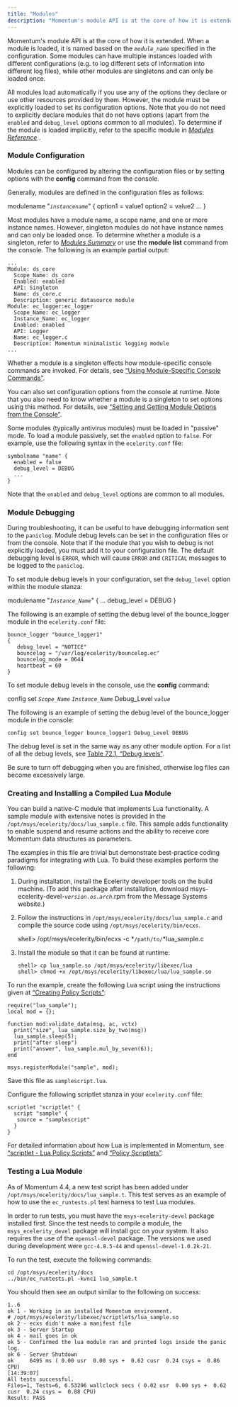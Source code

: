 ```yaml
---
title: "Modules"
description: "Momentum's module API is at the core of how it is extended When a module is loaded it is named based on the module name specified in the configuration Some modules can have multiple instances loaded with different configurations e g to log different sets of information into different log..."
---
```


Momentum's module API is at the core of how it is extended. When a module is loaded, it is named based on the *`module_name`* specified in the configuration. Some modules can have multiple instances loaded with different configurations (e.g. to log different sets of information into different log files), while other modules are singletons and can only be loaded once.

All modules load automatically if you use any of the options they declare or use other resources provided by them. However, the module must be explicitly loaded to set its configuration options. Note that you do not need to explicitly declare modules that do not have options (apart from the `enabled` and `debug_level` options common to all modules). To determine if the module is loaded implicitly, refer to the specific module in [*Modules Reference*](/momentum/4/modules/) .

### <a name="module_config.config"></a> Module Configuration

Modules can be configured by altering the configuration files or by setting options with the **config** command from the console.

Generally, modules are defined in the configuration files as follows:

modulename "*`instancename`*" {
  option1 = value1
  option2 = value2
  ...
}

Most modules have a module name, a scope name, and one or more instance names. However, singleton modules do not have instance names and can only be loaded once. To determine whether a module is a singleton, refer to [*Modules Summary*](/momentum/4/modules/summary-all-modules) or use the **module list**      command from the console. The following is an example partial output:

```
...
Module: ds_core
  Scope_Name: ds_core
  Enabled: enabled
  API: Singleton
  Name: ds_core.c
  Description: generic datasource module
Module: ec_logger:ec_logger
  Scope_Name: ec_logger
  Instance_Name: ec_logger
  Enabled: enabled
  API: Logger
  Name: ec_logger.c
  Description: Momentum minimalistic logging module
...
```

Whether a module is a singleton effects how module-specific console commands are invoked. For details, see [“Using Module-Specific Console Commands”](/momentum/4/4-module-specific-console-commands-using).

You can also set configuration options from the console at runtime. Note that you also need to know whether a module is a singleton to set options using this method. For details, see [“Setting and Getting Module Options from the Console”](/momentum/4/modules/options-console).

Some modules (typically antivirus modules) must be loaded in "passive" mode. To load a module passively, set the `enabled` option to `false`. For example, use the following syntax in the `ecelerity.conf` file:

```
symbolname "name" {
  enabled = false
  debug_level = DEBUG 
  ...
}
```

Note that the `enabled` and `debug_level` options are common to all modules.

### <a name="module_config.debugging"></a> Module Debugging

During troubleshooting, it can be useful to have debugging information sent to the `paniclog`. Module debug levels can be set in the configuration files or from the console. Note that if the module that you wish to debug is not explicitly loaded, you must add it to your configuration file. The default debugging level is `ERROR`, which will cause `ERROR` and `CRITICAL` messages to be logged to the `paniclog`.

To set module debug levels in your configuration, set the `debug_level` option within the module stanza:

modulename "*`Instance_Name`*" {
  ...
  debug_level = DEBUG
}

The following is an example of setting the debug level of the bounce_logger module in the `ecelerity.conf` file:

```
bounce_logger "bounce_logger1"
{
   debug_level = "NOTICE"
   bouncelog = "/var/log/ecelerity/bouncelog.ec"
   bouncelog_mode = 0644
   heartbeat = 60
}
```

To set module debug levels in the console, use the **config** command:

config set *`Scope_Name`* *`Instance_Name`* Debug_Level *`value`*

The following is an example of setting the debug level of the bounce_logger module in the console:

`config set bounce_logger bounce_logger1 Debug_Level DEBUG`

The debug level is set in the same way as any other module option. For a list of all the debug levels, see [Table 72.1, “Debug levels”](/momentum/4/config/ref-debug-flags#conf.ref.debug.levels).

Be sure to turn off debugging when you are finished, otherwise log files can become excessively large.

### <a name="module_config.compiled.lua"></a> Creating and Installing a Compiled Lua Module

You can build a native-C module that implements Lua functionality. A sample module with extensive notes is provided in the `/opt/msys/ecelerity/docs/lua_sample.c` file. This sample adds functionality to enable suspend and resume actions and the ability to receive core Momentum data structures as parameters.

The examples in this file are trivial but demonstrate best-practice coding paradigms for integrating with Lua. To build these examples perform the following:

1.  During installation, install the Ecelerity developer tools on the build machine. (To add this package after installation, download msys-ecelerity-devel-*`version.os.arch`*.rpm from the Message Systems website.)

2.  Follow the instructions in `/opt/msys/ecelerity/docs/lua_sample.c` and compile the source code using `/opt/msys/ecelerity/bin/ecxs`.

    shell> /opt/msys/ecelerity/bin/ecxs -c *`/path/to/`*lua_sample.c
3.  Install the module so that it can be found at runtime:

    ```
    shell> cp lua_sample.so /opt/msys/ecelerity/libexec/lua
    shell> chmod +x /opt/msys/ecelerity/libexec/lua/lua_sample.so
    ```

To run the example, create the following Lua script using the instructions given at [“Creating Policy Scripts”](/momentum/4/4-implementing-policy-scriptlets#policy.best.practices):

```
require("lua_sample");
local mod = {};

function mod:validate_data(msg, ac, vctx)
  print("size", lua_sample.size_by_two(msg))
  lua_sample.sleep(5);
  print("after sleep")
  print("answer", lua_sample.mul_by_seven(6));
end

msys.registerModule("sample", mod);
```

Save this file as `samplescript.lua`.

Configure the following scriptlet stanza in your `ecelerity.conf` file:

```
scriptlet "scriptlet" {
  script "sample" {
   source = "samplescript"
  }
}
```

For detailed information about how Lua is implemented in Momentum, see [“scriptlet - Lua Policy Scripts”](/momentum/4/modules/scriptlet) and [“Policy Scriptlets”](/momentum/4/4-implementing-policy-scriptlets).

### <a name="module_config.test.lua"></a> Testing a Lua Module

As of Momentum 4.4, a new test script has been added under `/opt/msys/ecelerity/docs/lua_sample.t`. This test serves as an example of how to use the `ec_runtests.pl` test harness to test Lua modules.

In order to run tests, you must have the `msys-ecelerity-devel` package installed first.
Since the test needs to compile a module, the `msys_ecelerity_devel` package will install gcc on your system. It also requires the use of the `openssl-devel` package.
The versions we used during development were `gcc-4.8.5-44` and `openssl-devel-1.0.2k-21`.

To run the test, execute the following commands:

```
cd /opt/msys/ecelerity/docs
../bin/ec_runtests.pl -kvnc1 lua_sample.t
```

You should then see an output similar to the following on success:

```
1..6
ok 1 - Working in an installed Momentum environment.
# /opt/msys/ecelerity/libexec/scriptlets/lua_sample.so
ok 2 - ecxs didn't make a manifest file
ok 3 - Server Startup
ok 4 - mail goes in ok
ok 5 - Confirmed the lua module ran and printed logs inside the panic log.
ok 6 - Server Shutdown
ok     6495 ms ( 0.00 usr  0.00 sys +  0.62 cusr  0.24 csys =  0.86 CPU)
[14:39:07]
All tests successful.
Files=1, Tests=6, 6.53296 wallclock secs ( 0.02 usr  0.00 sys +  0.62 cusr  0.24 csys =  0.88 CPU)
Result: PASS
```